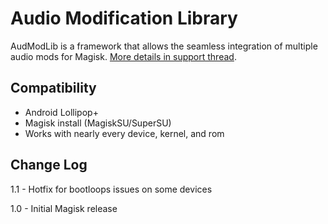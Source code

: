 # Audio Modification Library
AudModLib is a framework that allows the seamless integration of multiple audio mods for Magisk. [More details in support thread](https://forum.xda-developers.com/android/software/soundmod-axon-7-dolby-atmos-t3412342).

## Compatibility
* Android Lollipop+
* Magisk install (MagiskSU/SuperSU)
* Works with nearly every device, kernel, and rom

## Change Log
1.1
    - Hotfix for bootloops issues on some devices

1.0
    - Initial Magisk release
